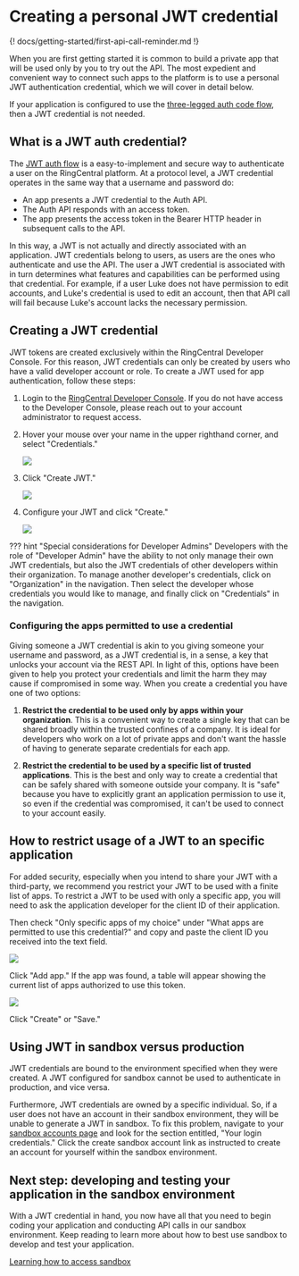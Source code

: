 # Creating a personal JWT credential

{! docs/getting-started/first-api-call-reminder.md !}

When you are first getting started it is common to build a private app that will be used only by you to try out the API. The most expedient and convenient way to connect such apps to the platform is to use a personal JWT authentication credential, which we will cover in detail below. 

If your application is configured to use the [three-legged auth code flow](../../authentication/auth-code-flow/), then a JWT credential is not needed.

## What is a JWT auth credential?

The [JWT auth flow](../../authentication/jwt-flow/) is a easy-to-implement and secure way to authenticate a user on the RingCentral platform. At a protocol level, a JWT credential operates in the same way that a username and password do:

* An app presents a JWT credential to the Auth API.
* The Auth API responds with an access token.
* The app presents the access token in the Bearer HTTP header in subsequent calls to the API. 

In this way, a JWT is not actually and directly associated with an application. JWT credentials belong to users, as users are the ones who authenticate and use the API. The user a JWT credential is associated with in turn determines what features and capabilities can be performed using that credential. For example, if a user Luke does not have permission to edit accounts, and Luke's credential is used to edit an account, then that API call will fail because Luke's account lacks the necessary permission. 

## Creating a JWT credential

JWT tokens are created exclusively within the RingCentral Developer Console. For this reason, JWT credentials can only be created by users who have a valid developer account or role. To create a JWT used for app authentication, follow these steps:

1. Login to the [RingCentral Developer Console](https://developers.ringcentral.com/my-account.html). If you do not have access to the Developer Console, please reach out to your account administrator to request access. 

2. Hover your mouse over your name in the upper righthand corner, and select "Credentials."

    <img src="../../authentication/jwt-credentials-menu.png" class="img-fluid" style="max-width:300px">

3. Click "Create JWT."

    <img src="../../authentication/jwt-auth-list.png" class="img-fluid" style="max-width:600px">

4. Configure your JWT and click "Create." 

    <img src="../../authentication/jwt-auth-create.png" class="img-fluid" style="max-width:500px">

??? hint "Special considerations for Developer Admins"
    Developers with the role of "Developer Admin" have the ability to not only manage their own JWT credentials, but also the JWT credentials of other developers within their organization. 
	To manage another developer's credentials, click on "Organization" in the navigation. Then select the developer whose credentials you would like to manage, and finally click on "Credentials" in the navigation. 

### Configuring the apps permitted to use a credential

Giving someone a JWT credential is akin to you giving someone your username and password, as a JWT credential is, in a sense, a key that unlocks your account via the REST API. In light of this, options have been given to help you protect your credentials and limit the harm they may cause if compromised in some way. When you create a credential you have one of two options:

1. **Restrict the credential to be used only by apps within your organization**. This is a convenient way to create a single key that can be shared broadly within the trusted confines of a company. It is ideal for developers who work on a lot of private apps and don't want the hassle of having to generate separate credentials for each app. 

2. **Restrict the credential to be used by a specific list of trusted applications**. This is the best and only way to create a credential that can be safely shared with someone outside your company. It is "safe" because you have to explicitly grant an application permission to use it, so even if the credential was compromised, it can't be used to connect to your account easily. 

## How to restrict usage of a JWT to an specific application

For added security, especially when you intend to share your JWT with a third-party, we recommend you restrict your JWT to be used with a finite list of apps. To restrict a JWT to be used with only a specific app, you will need to ask the application developer for the client ID of their application. 

Then check "Only specific apps of my choice" under "What apps are permitted to use this credential?" and copy and paste the client ID you received into the text field. 

<img src="../../authentication/jwt-auth-clientid.png" class="img-fluid" style="max-width:500px">

Click "Add app." If the app was found, a table will appear showing the current list of apps authorized to use this token. 

<img src="../../authentication/jwt-auth-app-access.png" class="img-fluid" style="max-width:500px">

Click "Create" or "Save."

## Using JWT in sandbox versus production

JWT credentials are bound to the environment specified when they were created. A JWT configured for sandbox cannot be used to authenticate in production, and vice versa. 

Furthermore, JWT credentials are owned by a specific individual. So, if a user does not have an account in their sandbox environment, they will be unable to generate a JWT in sandbox. To fix this problem, navigate to your [sandbox accounts page](https://developers.ringcentral.com/console/sandbox) and look for the section entitled, "Your login credentials." Click the create sandbox account link as instructed to create an account for yourself within the sandbox environment.

## Next step: developing and testing your application in the sandbox environment

With a JWT credential in hand, you now have all that you need to begin coding your application and conducting API calls in our sandbox environment. Keep reading to learn more about how to best use sandbox to develop and test your application. 

<a class="btn btn-lg btn-primary" href="../using-sandbox/">Learning how to access sandbox</a>

